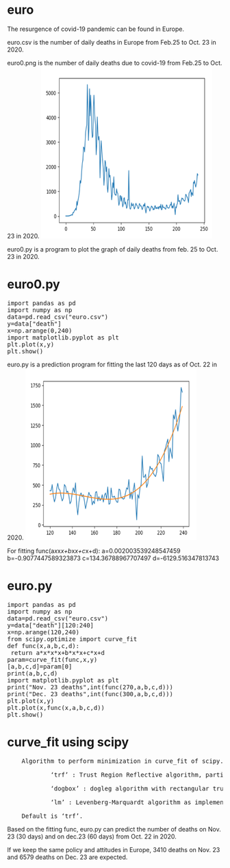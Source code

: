 # euro
The resurgence of covid-19 pandemic can be found in Europe.

euro.csv is the number of daily deaths in Europe from Feb.25 to Oct. 23 in 2020.

euro0.png is the number of daily deaths due to covid-19 from Feb.25 to Oct. 23 in 2020.
<img src="./euro0.png" height=400 width=400>

euro0.py is a program to plot the graph of daily deaths from feb. 25 to Oct. 23 in 2020.
# euro0.py
<pre>
import pandas as pd
import numpy as np
data=pd.read_csv("euro.csv")
y=data["death"]
x=np.arange(0,240)
import matplotlib.pyplot as plt
plt.plot(x,y)
plt.show()
</pre>

euro.py is a prediction program for fitting the last 120 days as of Oct. 22 in 2020.
<img src="./euro.png" height=400 width=400>

For fitting func(a*x*x*x+b*x*x+c*x+d):
a=0.002003539248547459 b=-0.9077447589323873 c=134.36788967707497 d=-6129.516347813743

# euro.py
<pre>
import pandas as pd
import numpy as np
data=pd.read_csv("euro.csv")
y=data["death"][120:240]
x=np.arange(120,240)
from scipy.optimize import curve_fit
def func(x,a,b,c,d):
 return a*x*x*x+b*x*x+c*x+d
param=curve_fit(func,x,y)
[a,b,c,d]=param[0]
print(a,b,c,d)
import matplotlib.pyplot as plt
print("Nov. 23 deaths",int(func(270,a,b,c,d)))
print("Dec. 23 deaths",int(func(300,a,b,c,d)))
plt.plot(x,y)
plt.plot(x,func(x,a,b,c,d))
plt.show()
</pre>

# curve_fit using scipy
<pre>
    Algorithm to perform minimization in curve_fit of scipy.optimize library.

            ‘trf’ : Trust Region Reflective algorithm, particularly suitable for large sparse problems with bounds. Generally robust method.

            ‘dogbox’ : dogleg algorithm with rectangular trust regions, typical use case is small problems with bounds. Not recommended for problems with rank-deficient Jacobian.

            ‘lm’ : Levenberg-Marquardt algorithm as implemented in MINPACK. Doesn’t handle bounds and sparse Jacobians. Usually the most efficient method for small unconstrained problems.

    Default is ‘trf’. 
</pre>

Based on the fitting func, euro.py can predict the number of deaths on Nov. 23 (30 days) and on dec.23 (60 days) from Oct. 22 in 2020.

If we keep the same policy and attitudes in Europe, 
3410 deaths on Nov. 23 and 6579 deaths on Dec. 23 are expected.


